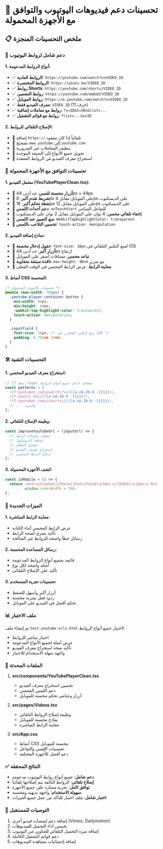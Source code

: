# 🎥 تحسينات دعم فيديوهات اليوتيوب والتوافق مع الأجهزة المحمولة

## 📋 ملخص التحسينات المنجزة

### 🔗 دعم شامل لروابط اليوتيوب

#### 1. أنواع الروابط المدعومة:
- ✅ **الروابط العادية**: `https://youtube.com/watch?v=VIDEO_ID`
- ✅ **الروابط المختصرة**: `https://youtu.be/VIDEO_ID`
- ✅ **روابط Shorts**: `https://youtube.com/shorts/VIDEO_ID`
- ✅ **روابط التضمين**: `https://youtube.com/embed/VIDEO_ID`
- ✅ **روابط الموبايل**: `https://m.youtube.com/watch?v=VIDEO_ID`
- ✅ **معرف الفيديو فقط**: `VIDEO_ID` (11 حرف)
- ✅ **روابط مع معاملات إضافية**: `?v=ID&t=30s&list=...`
- ✅ **روابط مع قوائم التشغيل**: `?list=...&v=ID`

#### 2. الإصلاح التلقائي للروابط:
- 🔧 إضافة `https://` تلقائياً إذا كان مفقود
- 🔧 تصحيح `www.youtube` إلى `youtube.com`
- 🔧 تنظيف المعاملات غير الضرورية
- 🔧 تحويل جميع الأنواع إلى الصيغة الموحدة
- 🔧 استخراج معرف الفيديو من الروابط المعقدة

### 📱 تحسينات التوافق مع الأجهزة المحمولة

#### 1. مشغل الفيديو (YouTubePlayerClean.tsx):
- 📱 **أزرار محسنة للمس**: حد أدنى 44px × 44px
- 📱 **شريط تقدم أكبر**: 8px على الموبايل مقابل 4px على الديسكتوب
- 📱 **نقطة تحكم أكبر**: 16px على الموبايل مقابل 12px على الديسكتوب
- 📱 **دعم أحداث اللمس**: `onTouchStart` للتفاعل المباشر
- 📱 **إخفاء تلقائي محسن**: 4 ثوان على الموبايل مقابل 2 ثوان على الديسكتوب
- 📱 **منع التمييز عند اللمس**: `WebkitTapHighlightColor: transparent`
- 📱 **تحسين التلاعب باللمس**: `touch-action: manipulation`

#### 2. نماذج إضافة الفيديو:
- 📱 **حقول إدخال محسنة**: `font-size: 16px` لمنع التكبير التلقائي في iOS
- 📱 **أزرار أكبر**: حد أدنى 44px ارتفاع
- 📱 **تباعد محسن**: مسافات أصغر على الموبايل
- 📱 **نافذة منبثقة متجاوبة**: `max-height: 90vh` مع تمرير
- 📱 **معاينة الرابط**: عرض الرابط المحسن في الوقت الفعلي

#### 3. أنماط CSS المحسنة:
```css
/* تحسينات للأجهزة المحمولة */
@media (max-width: 768px) {
  .youtube-player-container button {
    min-width: 44px;
    min-height: 44px;
    -webkit-tap-highlight-color: transparent;
    touch-action: manipulation;
  }
  
  .inputField {
    font-size: 16px; /* منع التكبير التلقائي في iOS */
    padding: 0.75rem 1rem;
  }
}
```

### 🛠️ التحسينات التقنية

#### 1. استخراج معرف الفيديو المحسن:
```javascript
// 17 نمط regex مختلف لدعم جميع أنواع الروابط
const patterns = [
  /(?:youtube\.com\/watch\?v=)([a-zA-Z0-9_-]{11})/,
  /(?:youtu\.be\/)([a-zA-Z0-9_-]{11})/,
  /(?:youtube\.com\/shorts\/)([a-zA-Z0-9_-]{11})/,
  // ... والمزيد
];
```

#### 2. وظيفة الإصلاح التلقائي:
```javascript
const improveYouTubeUrl = (inputUrl) => {
  // تنظيف وإصلاح الرابط
  // إضافة البروتوكول
  // تصحيح النطاق
  // استخراج معرف الفيديو
  // إرجاع الرابط المحسن
};
```

#### 3. كشف الأجهزة المحمولة:
```javascript
const isMobile = () => {
  return /Android|webOS|iPhone|iPad|iPod|BlackBerry|IEMobile|Opera Mini/i.test(navigator.userAgent) || 
         window.innerWidth < 768;
};
```

### 🎯 الميزات الجديدة

#### 1. معاينة الرابط المباشرة:
- عرض الرابط المحسن أثناء الكتابة
- تأكيد بصري لصحة الرابط
- رسائل خطأ واضحة للروابط غير الصالحة

#### 2. رسائل المساعدة المحسنة:
- قائمة بجميع أنواع الروابط المدعومة
- أمثلة واضحة لكل نوع
- تأكيد على الإصلاح التلقائي

#### 3. تحسينات تجربة المستخدم:
- أزرار أكبر وأسهل للضغط
- ردود فعل بصرية محسنة
- تحكم أفضل في الفيديو على الموبايل

### 📊 ملف الاختبار

تم إنشاء ملف `test-youtube-urls.html` لاختبار جميع أنواع الروابط:
- اختبار مباشر للروابط
- عرض أمثلة لجميع الأنواع المدعومة
- تأكيد صحة استخراج معرف الفيديو
- واجهة سهلة الاستخدام للاختبار

### 🔧 الملفات المحدثة

1. **src/components/YouTubePlayerClean.tsx**
   - تحسين استخراج معرف الفيديو
   - دعم اللمس المحسن
   - أزرار وعناصر تحكم محسنة للموبايل

2. **src/pages/Videos.tsx**
   - وظيفة إصلاح الروابط التلقائي
   - نماذج محسنة للموبايل
   - معاينة الرابط المباشرة

3. **src/App.css**
   - أنماط CSS محسنة للموبايل
   - تحسينات اللمس والتفاعل
   - دعم أفضل للأجهزة المختلفة

### ✅ النتائج المحققة

- **دعم شامل**: جميع أنواع روابط اليوتيوب مدعومة
- **إصلاح تلقائي**: الروابط التالفة يتم إصلاحها تلقائياً
- **توافق كامل**: تجربة ممتازة على جميع الأجهزة
- **سهولة الاستخدام**: واجهة بديهية ومحسنة
- **اختبار شامل**: ملف اختبار للتأكد من عمل جميع الميزات

### 🚀 التوصيات للمستقبل

1. إضافة دعم لمنصات فيديو أخرى (Vimeo, Dailymotion)
2. تحسين أداء التحميل للفيديوهات
3. إضافة ميزة التحميل التلقائي للعناوين من اليوتيوب
4. دعم قوائم التشغيل الكاملة
5. إضافة إحصائيات مشاهدة الفيديوهات
